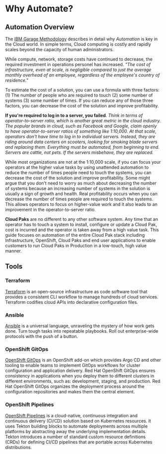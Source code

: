 # Why Automate?

<!--- cSpell:ignore personel unmanaged Paks Quickstart qube cntk autoplay allowfullscreen -->

## Automation Overview
The [IBM Garage Methodology](https://www.ibm.com/garage/method/practices/manage/practice_operations_automation/) describes in detail why *Automation* is key in the Cloud world. In simple terms, Cloud computing is costly and rapidly scales beyond the capacity of human administrators. 

While compute, network, storage costs have continued to decrease, the required investment in operations personel has increased. *"The cost of infrastructure, even at scale, is negligible compared to just the average monthly overhead of an employee, regardless of the employee's country of residence."*

To estimate the cost of a solution, you can use a formula with three factors:
(1) The number of people who are required to touch (2) some number of systems (3) some number of times.
If you can reduce any of those three factors, you can decrease the cost of the solution and improve profitability.

**If you're required to log in to a server, you failed**. *Think in terms of operator-to-server ratio, which is another great metric in the cloud industry. The popular brands in cloud, such as Facebook and Google, claim openly to have operator-to-server ratios of something like 1:10,000. At that scale, operators don't have time to log in to individual servers. Instead, they are riding around data centers on scooters, looking for smoking blade servers and replacing them. Everything must be automated, from beginning to end. Servers are cattle, not pets. If the servers misbehave, they are replaced.*

While most organizations are not at the 1:10,000 scale, if you can focus your operators at the higher value tasks by using unattended automation to reduce the number of times people need to touch the systems, you can decrease the cost of the solution and improve profitability. Some might argue that you don't need to worry as much about decreasing the number of systems because an increasing number of systems in the solution is usually a sign of growth and health. Real profitability occurs when you can decrease the number of times people are required to touch the systems. This allows operators to focus on higher-value work and it also leads to an improvement in the operator-to-server ratio.

**Cloud Paks** are no different to any other software system. Any time that an operator has to touch a system to install, configure or update a Cloud Pak, cost is incurred and the operator is taken away from a high value task. This guide focuses on automation of the entire Cloud Pak stack including Infrastructure, OpenShift, Cloud Paks and end user applications to enable customers to run Cloud Paks in Production in a low-touch, high value manner.

## Tools

### Terraform
[Terraform](https://www.terraform.io/) is an open-source infrastructure as code software tool that provides a consistent CLI workflow to manage hundreds of cloud services. Terraform codifies cloud APIs into declarative configuration files.

### Ansible
[Ansible](https://www.ansible.com/) is a universal language, unraveling the mystery of how work gets done. Turn tough tasks into repeatable playbooks. Roll out enterprise-wide protocols with the push of a button.

### OpenShift GitOps
[OpenShift GitOps](https://docs.openshift.com/container-platform/4.8/cicd/gitops/understanding-openshift-gitops.html) is an OpenShift add-on which provides Argo CD and other tooling to enable teams to implement GitOps workflows for cluster configuration and application delivery.  Red Hat OpenShift GitOps ensures consistency in applications when you deploy them to different clusters in different environments, such as: development, staging, and production. Red Hat OpenShift GitOps organizes the deployment process around the configuration repositories and makes them the central element.

### OpenShift Pipelines
[OpenShift Pipelines](https://docs.openshift.com/container-platform/4.8/cicd/pipelines/understanding-openshift-pipelines.html) is a cloud-native, continuous integration and continuous delivery (CI/CD) solution based on Kubernetes resources. It uses Tekton building blocks to automate deployments across multiple platforms by abstracting away the underlying implementation details. Tekton introduces a number of standard custom resource definitions (CRDs) for defining CI/CD pipelines that are portable across Kubernetes distributions.